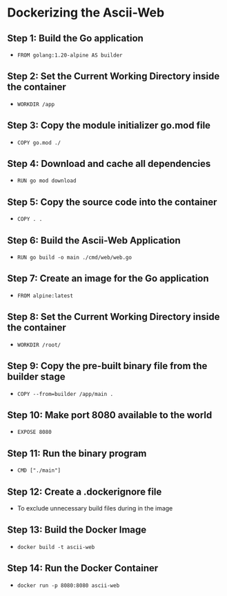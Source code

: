 # Dockerizing the Ascii-Web

## Step 1: Build the Go application

- `FROM golang:1.20-alpine AS builder`

## Step 2: Set the Current Working Directory inside the container

- `WORKDIR /app`

## Step 3: Copy the module initializer go.mod file

- `COPY go.mod ./`

## Step 4: Download and cache all dependencies

- `RUN go mod download`

## Step 5: Copy the source code into the container

- `COPY . .`

## Step 6: Build the Ascii-Web Application

- `RUN go build -o main ./cmd/web/web.go`

## Step 7: Create an image for the Go application

- `FROM alpine:latest`

## Step 8: Set the Current Working Directory inside the container

- `WORKDIR /root/`

## Step 9: Copy the pre-built binary file from the builder stage

- `COPY --from=builder /app/main .`

## Step 10: Make port 8080 available to the world

- `EXPOSE 8080`

## Step 11: Run the binary program

- `CMD ["./main"]`

## Step 12: Create a .dockerignore file

- To exclude unnecessary build files during in the image

## Step 13: Build the Docker Image

- `docker build -t ascii-web`

## Step 14: Run the Docker Container

- `docker run -p 8080:8080 ascii-web`
